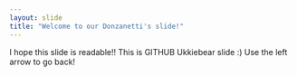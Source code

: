 ```yaml
---
layout: slide
title: "Welcome to our Donzanetti's slide!"
---
```

I hope this slide is readable!!  This is GITHUB Ukkiebear slide :) 
Use the left arrow to go back!